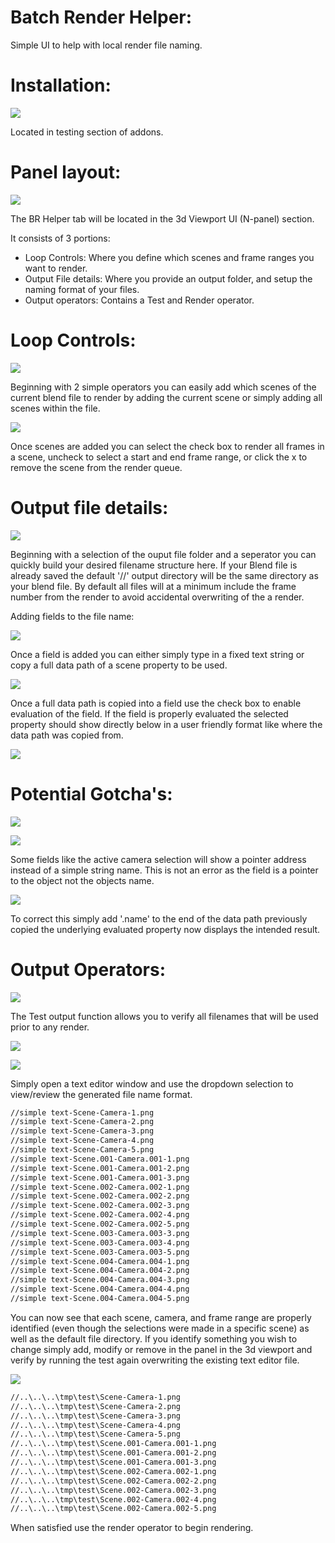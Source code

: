 # Batch Render Helper:

Simple UI to help with local render file naming.

# Installation:

![](enabling_addon.png)

Located in testing section of addons.

# Panel layout:

![](panel_layout.png)

The BR Helper tab will be located in the 3d Viewport UI (N-panel) section.

It consists of 3 portions:
* Loop Controls: Where you define which scenes and frame ranges you want to render.
* Output File details: Where you provide an output folder, and setup the naming format of your files.
* Output operators: Contains a Test and Render operator.

# Loop Controls:

![](loop_controls_start.png)

Beginning with 2 simple operators you can easily add which scenes of the current blend file to render by adding the current scene or simply adding all scenes within the file.

![](loop_controls_2.png)

Once scenes are added you can select the check box to render all frames in a scene, uncheck to select a start and end frame range, or click the x to remove the scene from the render queue.

# Output file details:

![](output_file_details_1.png)

Beginning with a selection of the ouput file folder and a seperator you can quickly build your desired filename structure here. If your Blend file is already saved the default '//' output directory will be the same directory as your blend file. By default all files will at a minimum include the frame number from the render to avoid accidental overwriting of the a render.

Adding fields to the file name:

![](output_file_details_2.png)

Once a field is added you can either simply type in a fixed text string or copy a full data path of a scene property to be used.

![](data_path_1.png)

Once a full data path is copied into a field use the check box to enable evaluation of the field. If the field is properly evaluated the selected property should show directly below in a user friendly format like where the data path was copied from.

![](output_file_details_3.png)

# Potential Gotcha's:

![](potential_gotcha_1.png)

![](potential_gotcha_2.png)

Some fields like the active camera selection will show a pointer address instead of a simple string name. This is not an error as the field is a pointer to the object not the objects name. 

![](potential_gotcha_3.png)

To correct this simply add '.name' to the end of the data path previously copied the underlying evaluated property now displays the intended result.

# Output Operators:

![](output_operators_1.png)

The Test output function allows you to verify all filenames that will be used prior to any render. 

![](test_output_1.png)

![](test_output_2.png)

Simply open a text editor window and use the dropdown selection to view/review the generated file name format.

```txt
//simple text-Scene-Camera-1.png
//simple text-Scene-Camera-2.png
//simple text-Scene-Camera-3.png
//simple text-Scene-Camera-4.png
//simple text-Scene-Camera-5.png
//simple text-Scene.001-Camera.001-1.png
//simple text-Scene.001-Camera.001-2.png
//simple text-Scene.001-Camera.001-3.png
//simple text-Scene.002-Camera.002-1.png
//simple text-Scene.002-Camera.002-2.png
//simple text-Scene.002-Camera.002-3.png
//simple text-Scene.002-Camera.002-4.png
//simple text-Scene.002-Camera.002-5.png
//simple text-Scene.003-Camera.003-3.png
//simple text-Scene.003-Camera.003-4.png
//simple text-Scene.003-Camera.003-5.png
//simple text-Scene.004-Camera.004-1.png
//simple text-Scene.004-Camera.004-2.png
//simple text-Scene.004-Camera.004-3.png
//simple text-Scene.004-Camera.004-4.png
//simple text-Scene.004-Camera.004-5.png
```

You can now see that each scene, camera, and frame range are properly identified (even though the selections were made in a specific scene) as well as the default file directory. If you identify something you wish to change simply add, modify or remove in the panel in the 3d viewport and verify by running the test again overwriting the existing text editor file.

![](modified_1.png)

```txt
//..\..\..\tmp\test\Scene-Camera-1.png
//..\..\..\tmp\test\Scene-Camera-2.png
//..\..\..\tmp\test\Scene-Camera-3.png
//..\..\..\tmp\test\Scene-Camera-4.png
//..\..\..\tmp\test\Scene-Camera-5.png
//..\..\..\tmp\test\Scene.001-Camera.001-1.png
//..\..\..\tmp\test\Scene.001-Camera.001-2.png
//..\..\..\tmp\test\Scene.001-Camera.001-3.png
//..\..\..\tmp\test\Scene.002-Camera.002-1.png
//..\..\..\tmp\test\Scene.002-Camera.002-2.png
//..\..\..\tmp\test\Scene.002-Camera.002-3.png
//..\..\..\tmp\test\Scene.002-Camera.002-4.png
//..\..\..\tmp\test\Scene.002-Camera.002-5.png
```

When satisfied use the render operator to begin rendering.